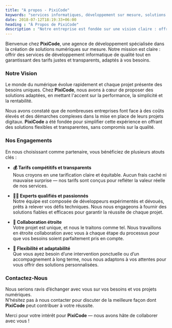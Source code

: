 ```yaml
---
title: "A propos - PixiCode"
keywords: "services informatiques, développement sur mesure, solutions personnalisées, technologies numériques, expertise technique"
date: 2018-07-12T18:19:33+06:00
heading : "À Propos de PixiCode"
description : "Notre entreprise est fondée sur une vision claire : offrir des services de développement de premier ordre tout en garantissant une rémunération juste pour nos consultants, sans imposer de charges excessives à nos clients."
---
```


Bienvenue chez **PixiCode**, une agence de développement spécialisée dans la création de solutions numériques sur mesure. Notre mission est claire : offrir des services de développement informatique de qualité tout en garantissant des tarifs justes et transparents, adaptés à vos besoins.

### Notre Vision

Le monde du numérique évolue rapidement et chaque projet présente des besoins uniques. Chez **PixiCode**, nous avons à cœur de proposer des solutions adaptées, en mettant l'accent sur la performance, la simplicité et la rentabilité.

Nous avons constaté que de nombreuses entreprises font face à des coûts élevés et des démarches complexes dans la mise en place de leurs projets digitaux. **PixiCode** a été fondée pour simplifier cette expérience en offrant des solutions flexibles et transparentes, sans compromis sur la qualité.

### Nos Engagements

En nous choisissant comme partenaire, vous bénéficiez de plusieurs atouts clés :

- **💰 Tarifs compétitifs et transparents**  
   Nous croyons en une tarification claire et équitable. Aucun frais caché ni mauvaise surprise — nos tarifs sont conçus pour refléter la valeur réelle de nos services.

- **👨‍💻 Experts qualifiés et passionnés**  
   Notre équipe est composée de développeurs expérimentés et dévoués, prêts à relever vos défis techniques. Nous nous engageons à fournir des solutions fiables et efficaces pour garantir la réussite de chaque projet.

- **🤝 Collaboration étroite**  
   Votre projet est unique, et nous le traitons comme tel. Nous travaillons en étroite collaboration avec vous à chaque étape du processus pour que vos besoins soient parfaitement pris en compte.

- **🔄 Flexibilité et adaptabilité**  
   Que vous ayez besoin d’une intervention ponctuelle ou d’un accompagnement à long terme, nous nous adaptons à vos attentes pour vous offrir des solutions personnalisées.

### Contactez-Nous

Nous serions ravis d’échanger avec vous sur vos besoins et vos projets numériques.  
N’hésitez pas à nous contacter pour discuter de la meilleure façon dont **PixiCode** peut contribuer à votre réussite.

Merci pour votre intérêt pour **PixiCode** — nous avons hâte de collaborer avec vous !